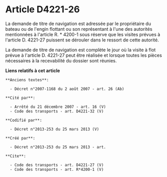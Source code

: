 # Article D4221-26

La demande de titre de navigation est adressée par le propriétaire du bateau ou de l'engin flottant ou son représentant à
l'une des autorités mentionnées à l'article R. * 4200-1 sous réserve que les visites prévues à l'article D. 4221-27 puissent
se dérouler dans le ressort de cette autorité. 

La demande de titre de navigation est complète le jour où la visite à flot prévue à l'article D. 4221-27 peut être réalisée
et lorsque toutes les pièces nécessaires à la recevabilité du dossier sont réunies.

**Liens relatifs à cet article**

	**Anciens textes**:

	  - Décret n°2007-1168 du 2 août 2007 - art. 26 (Ab)

	**Cité par**:

	  - Arrêté du 21 décembre 2007 - art. 16 (V)
	  - Code des transports - art. D4221-32 (V)

	**Codifié par**:

	  - Décret n°2013-253 du 25 mars 2013 (V)

	**Créé par**:

	  - Décret n°2013-253 du 25 mars 2013 - art.

	**Cite**:

	  - Code des transports - art. D4221-27 (V)
	  - Code des transports - art. R*4200-1 (V)
